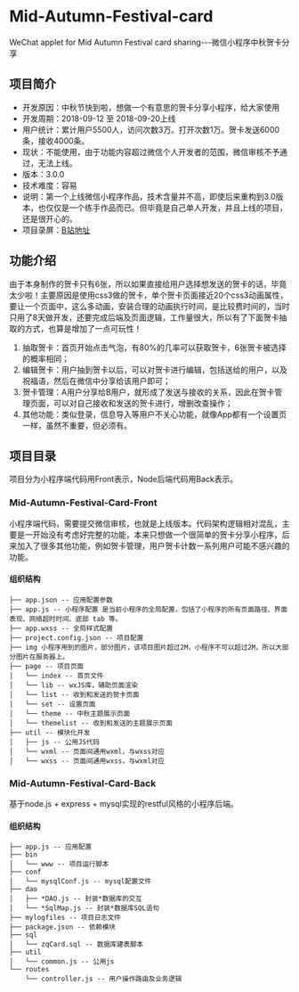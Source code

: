 # Mid-Autumn-Festival-card

WeChat applet for Mid Autumn Festival card sharing---微信小程序中秋贺卡分享

## 项目简介

- 开发原因：中秋节快到啦，想做一个有意思的贺卡分享小程序，给大家使用
- 开发周期：2018-09-12 至 2018-09-20上线
- 用户统计：累计用户5500人，访问次数3万。打开次数1万。贺卡发送6000条，接收4000条。
- 现状：不能使用，由于功能内容超过微信个人开发者的范围，微信审核不予通过，无法上线。
- 版本：3.0.0
- 技术难度：容易
- 说明：第一个上线微信小程序作品，技术含量并不高，即使后来重构到3.0版本，也仅仅是一个练手作品而已。但毕竟是自己单人开发，并且上线的项目，还是很开心的。
- 项目录屏：[B站地址](https://www.bilibili.com/video/av39835724/)

## 功能介绍

由于本身制作的贺卡只有6张，所以如果直接给用户选择想发送的贺卡的话，毕竟太少啦！主要原因是使用css3做的贺卡，单个贺卡页面接近20个css3动画属性，要让一个页面中，这么多动画，安装合理的动画执行时间，是比较费时间的，当时只用了8天做开发，还要完成后端及页面逻辑，工作量很大，所以有了下面贺卡抽取的方式，也算是增加了一点可玩性！

1. 抽取贺卡：首页开始点击气泡，有80%的几率可以获取贺卡，6张贺卡被选择的概率相同；
2. 编辑贺卡：用户抽到贺卡以后，可以对贺卡进行编辑，包括送给的用户，以及祝福语，然后在微信中分享给该用户即可；
3. 贺卡管理：A用户分享给B用户，就形成了发送与接收的关系，因此在贺卡管理页面，可以对自己接收和发送的贺卡进行，增删改查操作；
4. 其他功能：类似登录，信息导入等用户不关心功能，就像App都有一个设置页一样，虽然不重要，但必须有。

## 项目目录

项目分为小程序端代码用Front表示，Node后端代码用Back表示。

### Mid-Autumn-Festival-Card-Front

小程序端代码，需要提交微信审核，也就是上线版本。代码架构逻辑相对混乱，主要是一开始没有考虑好完整的功能，本来只想做一个很简单的贺卡分享小程序，后来加入了很多其他功能，例如贺卡管理，用户贺卡计数一系列用户可能不感兴趣的功能。

#### 组织结构

```
├── app.json -- 应用配置参数
├── app.js -- 小程序配置 是当前小程序的全局配置，包括了小程序的所有页面路径、界面表现、网络超时时间、底部 tab 等。
├── app.wxss -- 全局样式配置
├── project.config.json -- 项目配置
├── img 小程序用到的图片，部分图片，该项目图片超过2M，小程序不可以超过2M，所以大部分图片在服务器上。
├── page -- 项目页面
│   └── index -- 首页文件
│   └── lib -- wxJS库，辅助页面渲染
│   └── list -- 收到和发送的贺卡页面
│   └── set -- 设置页面
│   └── theme -- 中秋主题展示页面
│   └── themelist -- 收到和发送的主题展示页面
├── util -- 模块化开发
│   ├── js -- 公用JS代码
│   └── wxml -- 页面间通用wxml，与wxss对应
│   └── wxss -- 页面间通用wxss，与wxml对应
```

### Mid-Autumn-Festival-Card-Back

基于node.js + express + mysql实现的restful风格的小程序后端。

#### 组织结构

```
├── app.js -- 应用配置
├── bin
│   └── www -- 项目运行脚本
├── conf
│   └── mysqlConf.js -- mysql配置文件
├── dao
│   ├── *DAO.js -- 封装*数据库的交互
│   └── *SqlMap.js -- 封装*数据库SQL语句
├── mylogfiles -- 项目日志文件
├── package.json -- 依赖模块
├── sql
│   └── zqCard.sql -- 数据库建表脚本
├── util
│   └── common.js -- 公用js
└── routes
    └── controller.js -- 用户操作路由及业务逻辑
```


